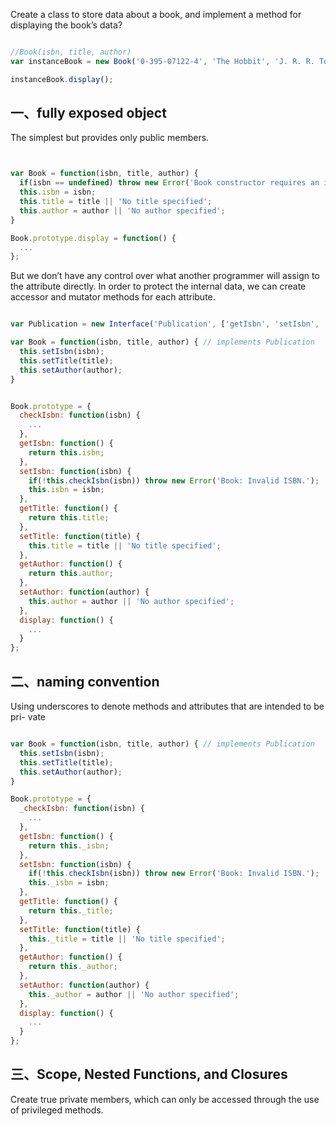 
Create a class to store data about a book, and implement a method for displaying the book’s data?


```javascript

//Book(isbn, title, author)
var instanceBook = new Book('0-395-07122-4', 'The Hobbit', 'J. R. R. Tolkien')

instanceBook.display();

```

## 一、fully exposed object

The simplest but provides only public members.

```javascript


var Book = function(isbn, title, author) {
  if(isbn == undefined) throw new Error('Book constructor requires an isbn.');    
  this.isbn = isbn;
  this.title = title || 'No title specified';
  this.author = author || 'No author specified';
}

Book.prototype.display = function() { 
  ...
};

```

But we don’t have any control over what another programmer will assign to the attribute directly. In order to protect the internal data, we can create accessor and mutator methods for each attribute. 

```javascript

var Publication = new Interface('Publication', ['getIsbn', 'setIsbn', 'getTitle', 'setTitle', 'getAuthor', 'setAuthor', 'display']);

var Book = function(isbn, title, author) { // implements Publication 
  this.setIsbn(isbn);
  this.setTitle(title);
  this.setAuthor(author);
}


Book.prototype = {
  checkIsbn: function(isbn) {
    ...
  },
  getIsbn: function() {
    return this.isbn; 
  },
  setIsbn: function(isbn) {
    if(!this.checkIsbn(isbn)) throw new Error('Book: Invalid ISBN.'); 
    this.isbn = isbn;
  },
  getTitle: function() { 
    return this.title;
  },
  setTitle: function(title) {
    this.title = title || 'No title specified'; 
  },
  getAuthor: function() { 
    return this.author;
  },
  setAuthor: function(author) {
    this.author = author || 'No author specified'; 
  },
  display: function() { 
    ...
  }
};

```


## 二、naming convention

Using underscores to denote methods and attributes that are intended to be pri- vate

```javascript

var Book = function(isbn, title, author) { // implements Publication 
  this.setIsbn(isbn);
  this.setTitle(title);
  this.setAuthor(author);
}

Book.prototype = {
  _checkIsbn: function(isbn) {
    ...
  },
  getIsbn: function() {
    return this._isbn; 
  },
  setIsbn: function(isbn) {
    if(!this.checkIsbn(isbn)) throw new Error('Book: Invalid ISBN.'); 
    this._isbn = isbn;
  },
  getTitle: function() { 
    return this._title;
  },
  setTitle: function(title) {
    this._title = title || 'No title specified'; 
  },
  getAuthor: function() { 
    return this._author;
  },
  setAuthor: function(author) {
    this._author = author || 'No author specified'; 
  },
  display: function() { 
    ...
  }
};

```

## 三、Scope, Nested Functions, and Closures

Create true private members, which can only be accessed through the use of privileged methods.



```javascript




```
